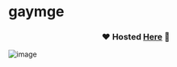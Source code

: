 # gaymge

<div align="center">

### ❤️ Hosted  [Here](https://gaymge.vercel.app/) 🥰

</div>


![image](https://user-images.githubusercontent.com/68821643/216534417-993d8523-c73e-4795-946d-94f829f4036f.png)
